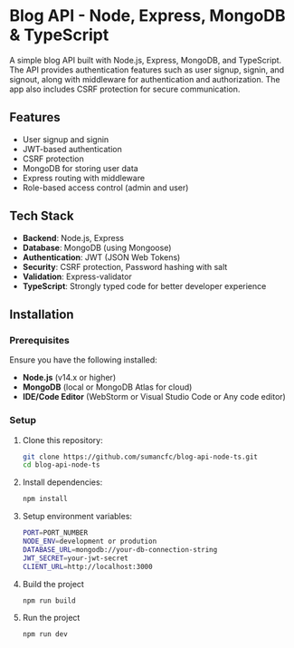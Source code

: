# Blog API - Node, Express, MongoDB & TypeScript

A simple blog API built with Node.js, Express, MongoDB, and TypeScript. The API provides authentication features such as user signup, signin, and signout, along with middleware for authentication and authorization. The app also includes CSRF protection for secure communication.

## Features

- User signup and signin
- JWT-based authentication
- CSRF protection
- MongoDB for storing user data
- Express routing with middleware
- Role-based access control (admin and user)

## Tech Stack

- **Backend**: Node.js, Express
- **Database**: MongoDB (using Mongoose)
- **Authentication**: JWT (JSON Web Tokens)
- **Security**: CSRF protection, Password hashing with salt
- **Validation**: Express-validator
- **TypeScript**: Strongly typed code for better developer experience

## Installation

### Prerequisites

Ensure you have the following installed:

- **Node.js** (v14.x or higher)
- **MongoDB** (local or MongoDB Atlas for cloud)
- **IDE/Code Editor** (WebStorm or Visual Studio Code or Any code editor)

### Setup

1. Clone this repository:

   ```bash
   git clone https://github.com/sumancfc/blog-api-node-ts.git
   cd blog-api-node-ts
   ```
   
2. Install dependencies:

    ```bash
   npm install
   ```
   
3. Setup environment variables:

    ```bash
    PORT=PORT_NUMBER
    NODE_ENV=development or prodution
    DATABASE_URL=mongodb://your-db-connection-string
    JWT_SECRET=your-jwt-secret
    CLIENT_URL=http://localhost:3000
   ```
   
4. Build the project

    ```bash
   npm run build
   ```

5. Run the project

    ```bash
   npm run dev
   ```